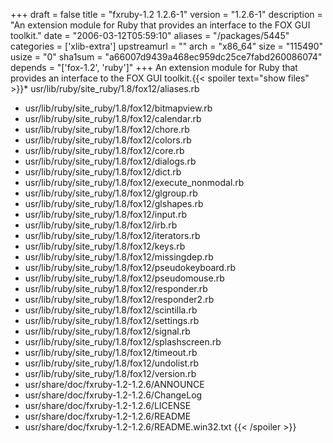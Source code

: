 +++
draft = false
title = "fxruby-1.2 1.2.6-1"
version = "1.2.6-1"
description = "An extension module for Ruby that provides an interface to the FOX GUI toolkit."
date = "2006-03-12T05:59:10"
aliases = "/packages/5445"
categories = ['xlib-extra']
upstreamurl = ""
arch = "x86_64"
size = "115490"
usize = "0"
sha1sum = "a66007d9439a468ec959dc25ce7fabd260086074"
depends = "['fox-1.2', 'ruby']"
+++
An extension module for Ruby that provides an interface to the FOX GUI toolkit.{{< spoiler text="show files" >}}* usr/lib/ruby/site_ruby/1.8/fox12/aliases.rb
* usr/lib/ruby/site_ruby/1.8/fox12/bitmapview.rb
* usr/lib/ruby/site_ruby/1.8/fox12/calendar.rb
* usr/lib/ruby/site_ruby/1.8/fox12/chore.rb
* usr/lib/ruby/site_ruby/1.8/fox12/colors.rb
* usr/lib/ruby/site_ruby/1.8/fox12/core.rb
* usr/lib/ruby/site_ruby/1.8/fox12/dialogs.rb
* usr/lib/ruby/site_ruby/1.8/fox12/dict.rb
* usr/lib/ruby/site_ruby/1.8/fox12/execute_nonmodal.rb
* usr/lib/ruby/site_ruby/1.8/fox12/glgroup.rb
* usr/lib/ruby/site_ruby/1.8/fox12/glshapes.rb
* usr/lib/ruby/site_ruby/1.8/fox12/input.rb
* usr/lib/ruby/site_ruby/1.8/fox12/irb.rb
* usr/lib/ruby/site_ruby/1.8/fox12/iterators.rb
* usr/lib/ruby/site_ruby/1.8/fox12/keys.rb
* usr/lib/ruby/site_ruby/1.8/fox12/missingdep.rb
* usr/lib/ruby/site_ruby/1.8/fox12/pseudokeyboard.rb
* usr/lib/ruby/site_ruby/1.8/fox12/pseudomouse.rb
* usr/lib/ruby/site_ruby/1.8/fox12/responder.rb
* usr/lib/ruby/site_ruby/1.8/fox12/responder2.rb
* usr/lib/ruby/site_ruby/1.8/fox12/scintilla.rb
* usr/lib/ruby/site_ruby/1.8/fox12/settings.rb
* usr/lib/ruby/site_ruby/1.8/fox12/signal.rb
* usr/lib/ruby/site_ruby/1.8/fox12/splashscreen.rb
* usr/lib/ruby/site_ruby/1.8/fox12/timeout.rb
* usr/lib/ruby/site_ruby/1.8/fox12/undolist.rb
* usr/lib/ruby/site_ruby/1.8/fox12/version.rb
* usr/share/doc/fxruby-1.2-1.2.6/ANNOUNCE
* usr/share/doc/fxruby-1.2-1.2.6/ChangeLog
* usr/share/doc/fxruby-1.2-1.2.6/LICENSE
* usr/share/doc/fxruby-1.2-1.2.6/README
* usr/share/doc/fxruby-1.2-1.2.6/README.win32.txt
{{< /spoiler >}}